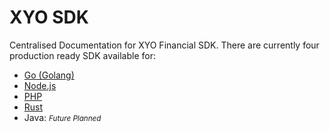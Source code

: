 # XYO SDK
Centralised Documentation for XYO Financial SDK. There are currently four production ready SDK available for:

 * [Go (Golang)](https://github.com/syniol/xyo-sdk-go)
 * [Node.js](https://github.com/syniol/xyo-sdk-node)
 * [PHP](https://github.com/syniol/xyo-sdk-php)
 * [Rust](https://github.com/syniol/xyo-sdk-rust)
 * Java: <small>_Future Planned_</small>
